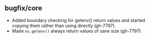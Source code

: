 ## bugfix/core

* Added boundary checking for getenv() return values and started copying them
  rather than using directly (gh-7797).
* Made `os.getenv()` always return values of sane size (gh-7797).
